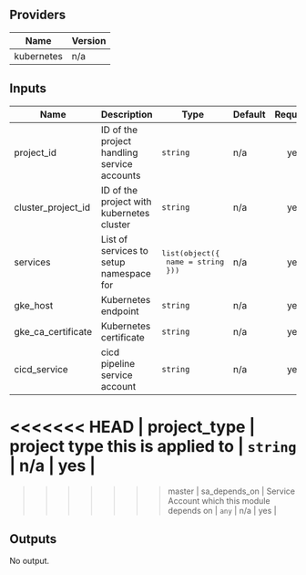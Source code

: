 ## Providers

| Name | Version |
|------|---------|
| kubernetes | n/a |

## Inputs

| Name | Description | Type | Default | Required |
|------|-------------|------|---------|:-----:|
| project\_id | ID of the project handling service accounts | `string` | n/a | yes |
| cluster\_project\_id | ID of the project with kubernetes cluster | `string` | n/a | yes |
| services | List of services to setup namespace for | <pre>list(object({<br>    name      = string<br>  }))<br></pre> | n/a | yes |
| gke_host | Kubernetes endpoint | `string` | n/a | yes |
| gke_ca_certificate | Kubernetes certificate | `string` | n/a | yes |
| cicd_service | cicd pipeline service account | `string` | n/a | yes |
<<<<<<< HEAD
| project_type | project type this is applied to | `string` | n/a | yes |
=======
>>>>>>> master
| sa\_depends\_on | Service Account which this module depends on | `any` | n/a | yes |

## Outputs

No output.
